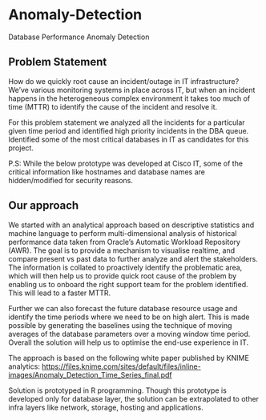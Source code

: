 # Anomaly-Detection
Database Performance Anomaly Detection

## Problem Statement
How do we quickly root cause an incident/outage in IT infrastructure?   
We’ve various monitoring systems in place across IT, but when an incident happens in the heterogeneous complex environment it takes too much of time (MTTR) to identify the cause of the incident and resolve it. 

For this problem statement we analyzed all the incidents for a particular given time period and identified high priority incidents in the DBA queue. Identified some of the most critical databases in IT as candidates for this project.   

P.S: While the below prototype was developed at Cisco IT, some of the critical information like hostnames and database names are hidden/modified for security reasons.

## Our approach
We started with an analytical approach based on descriptive statistics and machine language to perform multi-dimensional analysis of historical performance data taken from Oracle’s Automatic Workload Repository (AWR). The goal is to provide a mechanism to visualise realtime, and compare present vs past data to further analyze and alert the stakeholders. The information is collated to proactively identify the problematic area, which will then help us to provide quick root cause of the problem by enabling us to onboard the right support team for the problem identified. This will lead to a faster MTTR.   

Further we can also forecast the future database resource usage and identify the time periods where we need to be on high alert. This is made possible by generating the baselines using the technique of moving averages of the database parameters over a moving window time period. Overall the solution will help us to optimise the end-use experience in IT. 

The approach is based on the following white paper published by KNIME analytics: https://files.knime.com/sites/default/files/inline-images/Anomaly_Detection_Time_Series_final.pdf 

Solution is prototyped in R programming. Though this prototype is developed only for database layer, the solution can be extrapolated to other infra layers like network, storage, hosting and applications. 

